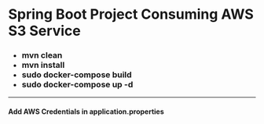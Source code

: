 # Spring Boot Project Consuming AWS S3 Service
<h3>
  <ul>
    <li>mvn clean</li>
    <li>mvn install</li>
    <li>sudo docker-compose build</li>
    <li>sudo docker-compose up -d</li>
  </ul>
</h3>

---

<h4>Add AWS Credentials in application.properties</h4>

